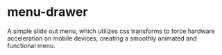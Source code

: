 # menu-drawer
A simple slide out menu, which utilizes css transforms to force hardware acceleration on mobile devices, creating a smoothly animated and functional menu.
